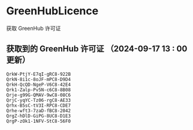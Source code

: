 # GreenHubLicence
获取 GreenHub 许可证
## 获取到的 GreenHub 许可证 （2024-09-17 13 : 00 更新）
```
QrkW-PtjY-E7qI-gRC8-922B
QrkN-8i1c-8oJF-mPC8-D9D4
QrkH-QcQD-NgeP-V6C8-42E4
Qrk1-Zalp-Pv5N-c6C8-8B08
Qrje-g99G-QMAV-9wC8-08C6
QrjC-yqYC-Tz06-rgC8-AE33
Qrhx-B5sC-tV3I-RPC8-CDE7
Qrhe-wft3-7zaD-fBC8-2042
QrgZ-hDlD-GiPG-8UC8-D1E3
QrgP-zOk1-1NFV-StC8-56F0
```
